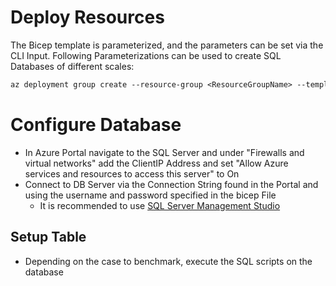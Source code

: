 # Deploy Resources
The Bicep template is parameterized, and the parameters can be set via the CLI Input. Following Parameterizations can be used to create SQL Databases of different scales:
```ps
az deployment group create --resource-group <ResourceGroupName> --template-file AzureSQLDB.bicep --parameters skuName='<skuName>' skuCapacity=<skuCapacity>
```

# Configure Database
- In Azure Portal navigate to the SQL Server and under "Firewalls and virtual networks" add the ClientIP Address and set "Allow Azure services and resources to access this server" to On
- Connect to DB Server via the Connection String found in the Portal and using the username and password specified in the bicep File
    - It is recommended to use [SQL Server Management Studio](https://docs.microsoft.com/en-us/sql/ssms/download-sql-server-management-studio-ssms?view=sql-server-ver15)

## Setup Table
- Depending on the case to benchmark, execute the SQL scripts on the database